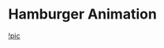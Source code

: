 # Hamburger Animation

[!pic](https://d13yacurqjgara.cloudfront.net/users/14268/screenshots/1746065/video.gif)
